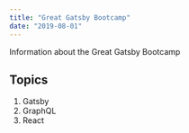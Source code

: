 ```yaml
---
title: "Great Gatsby Bootcamp"
date: "2019-08-01"
---
```


Information about the Great Gatsby Bootcamp

## Topics

1. Gatsby
2. GraphQL
3. React
